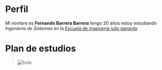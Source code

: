 # Perfil
   Mi nombre es **Fernando Barrera Barrera**  tengo 20 años estoy estudiando *Ingenieria de Sistemas* en la [*Escuela de ingenieria julio garavito*][2]
# Plan de estudios    
>![hola][1]











[1]:https://www.escuelaing.edu.co/escuela/planesEstudio/img/sistemas/Malla-curricular-SISTEMAS.pdfl
[2]:https://www.escuelaing.edu.co/es/
